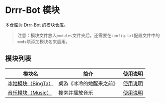 # Drrr-Bot 模块

本仓库为 [Drrr-Bot](https://github.com/stozn/drrr-bot) 的模块仓库。

> 注意：模块文件放入`modules`文件夹后，还需要在`config.txt`配置文件中的`mods`项添加模块名来启用。

## 模块列表

| 模块名 | 简介 | 使用说明 |
| --- | --- | --- |
| [冰她模块（BingTa）](BingTa.py) | 桌游《冰冷的她醒来之前》 |[使用说明](BingTa.md)|
|[音乐模块（Music）](Music.py)| 搜索并播放音乐 | [使用说明](Music.md)|

